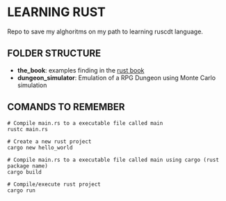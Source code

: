 # LEARNING RUST

Repo to save my alghoritms on my path to learning ruscdt language.

## FOLDER STRUCTURE

- **the_book**: examples finding in the [rust book](https://doc.rust-lang.org/book/)
- **dungeon_simulator**: Emulation of a RPG Dungeon using Monte Carlo simulation


## COMANDS TO REMEMBER

```shell
# Compile main.rs to a executable file called main
rustc main.rs

# Create a new rust project
cargo new hello_world

# Compile main.rs to a executable file called main using cargo (rust package name)
cargo build

# Compile/execute rust project
cargo run
```
